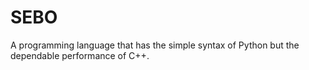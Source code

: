 # SEBO
A programming language that has the simple syntax of Python but the dependable performance of C++.
